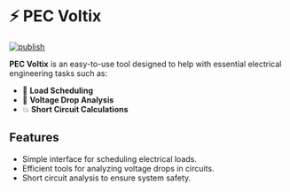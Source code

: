 # ⚡ PEC Voltix

[![publish](https://github.com/pitzzahh/voltix/actions/workflows/publish.yml/badge.svg)](https://github.com/pitzzahh/voltix/actions/workflows/publish.yml)

**PEC Voltix** is an easy-to-use tool designed to help with essential electrical engineering tasks such as:

- 📅 **Load Scheduling**
- 🔋 **Voltage Drop Analysis**
- 💥 **Short Circuit Calculations**

## Features

- Simple interface for scheduling electrical loads.
- Efficient tools for analyzing voltage drops in circuits.
- Short circuit analysis to ensure system safety.
